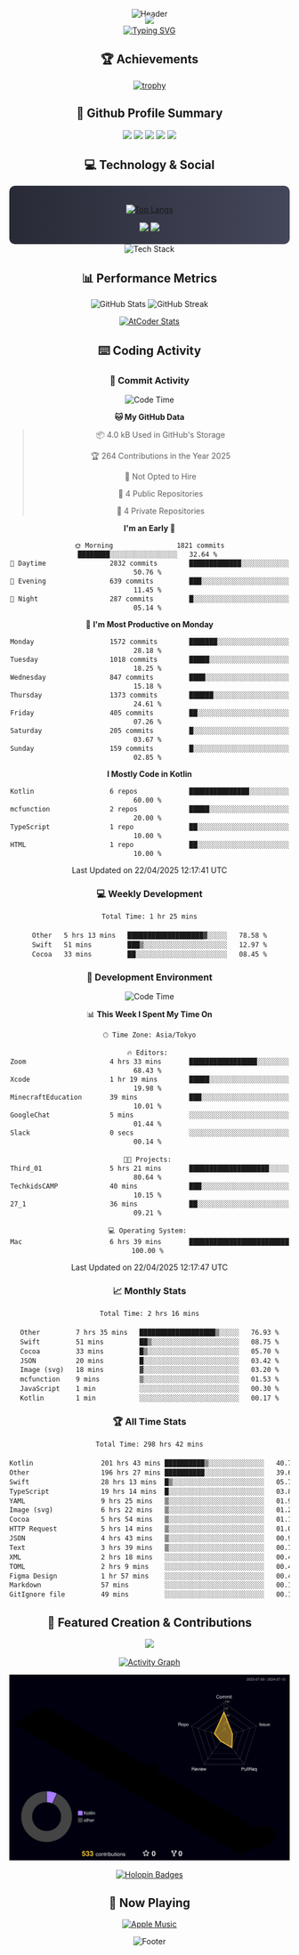 <div align="center">
  
![Header](https://capsule-render.vercel.app/api?type=waving&color=gradient&customColorList=12&height=300&section=header&text=Welcome%20to%20Batapii's%20Universe&fontSize=50&animation=fadeIn&fontAlignY=40&desc=Android%20Developer%20|%20Kotlin%20LOVE%20)

<div style="margin-top: -20px;">
  <img src="https://readme-typing-svg.herokuapp.com/?lines=Crafting+Android+Experiences;Building+Tomorrow's+Apps+Today;Always+Learning,+Always+Growing&font=Fira%20Code&center=true&width=440&height=45&color=f75c7e&vCenter=true&size=22&pause=1000">
</div>

<a href="https://git.io/typing-svg">
  <img src="https://readme-typing-svg.demolab.com?font=Fira+Code&weight=600&size=28&duration=4000&pause=1000&center=true&vCenter=true&width=800&lines=Hey+there!+I'm+Batapii+%F0%9F%91%8B;Android+Developer+from+Japan+%F0%9F%87%AF%F0%9F%87%B5" alt="Typing SVG" />
</a>

## 🏆 Achievements

[![trophy](https://github-profile-trophy.vercel.app/?username=batapii&theme=onestar&no-frame=true&no-bg=true&column=8&rank=SECRET,SSS,SS,S,AAA,AA,A,B,C,?&margin-w=10&margin-h=10)](https://github.com/ryo-ma/github-profile-trophy)

## 🎯 Github Profile Summary

<div align="center">
  <img src="http://github-profile-summary-cards.vercel.app/api/cards/profile-details?username=batapii&theme=radical" />
  <img src="http://github-profile-summary-cards.vercel.app/api/cards/repos-per-language?username=batapii&theme=radical" />
  <img src="http://github-profile-summary-cards.vercel.app/api/cards/most-commit-language?username=batapii&theme=radical" />
  <img src="http://github-profile-summary-cards.vercel.app/api/cards/stats?username=batapii&theme=radical" />
  <img src="http://github-profile-summary-cards.vercel.app/api/cards/productive-time?username=batapii&theme=radical" />
</div>

## 💻 Technology & Social

<div align="center" style="background: linear-gradient(to right, #282A36, #44475A); padding: 20px; border-radius: 10px;">

[![Top Langs](https://github-readme-stats.vercel.app/api/top-langs/?username=batapii
)](https://github.com/anuraghazra/github-readme-stats)

<div style="margin-top: 15px">
<a href="https://github.com/batapii"><img src="https://img.shields.io/github/followers/batapii?style=for-the-badge&logo=github&label=Follow&color=ff6e96&labelColor=282A36"/></a>
<a href="https://twitter.com/batapii3939"><img src="https://img.shields.io/twitter/follow/batapii?style=for-the-badge&logo=twitter&color=1DA1F2&labelColor=282A36&label= Twitter"/></a>
</div>

</div>

<div align="center">
<img src="https://github-readme-tech-stack.vercel.app/api/cards?title=Tech+Stack&align=center&titleAlign=center&fontSize=20&lineHeight=10&lineCount=4&theme=github_dark&width=800&bg=%230D1117&badge=%23161B22&border=%2321262D&titleColor=%2358A6FF&line1=kotlin%2Ckotlin%2C0095D5%3Bandroid%2Candroid%2C00ff00%3Bjetpackcompose%2Cjetpack%2C4285F4%3B&line2=swift%2Cswift%2CFA7343%3Bfirebase%2Cfirebase%2CFFCA28%3Bgithub%2Cgithub%2C181717%3B&line3=typescript%2Ctypescript%2C3178C6%3Bgraphql%2Cgraphql%2CE10098%3Bsupabase%2Csupabase%2C3FCF8E%3B&line4=gradle%2Cgradle%2C02303A%3Bgitkraken%2Cgitkraken%2C179287%3Bpostman%2Cpostman%2CFF6C37%3B" alt="Tech Stack" />
</div>



## 📊 Performance Metrics

<div align="center">

![GitHub Stats](https://github-readme-stats.vercel.app/api?username=batapii&show_icons=true&theme=radical&hide_border=true&bg_color=0D1117)
![GitHub Streak](https://github-readme-streak-stats.herokuapp.com/?user=batapii&theme=radical&hide_border=true&background=0D1117)

[![AtCoder Stats](https://atcoder-readme-stats.vercel.app/stats/batapii3939?theme=dark&show_history=5&width=495)](https://github.com/iwbc-mzk/atcoder-readme-stats)

</div>

## ⌨️ Coding Activity

### 🌟 Commit Activity
<!--START_SECTION:commit-stats-->
![Code Time](http://img.shields.io/badge/Code%20Time-495%20hrs%209%20mins-blue)

**🐱 My GitHub Data** 

> 📦 4.0 kB Used in GitHub's Storage 
 > 
> 🏆 264 Contributions in the Year 2025
 > 
> 🚫 Not Opted to Hire
 > 
> 📜 4 Public Repositories 
 > 
> 🔑 4 Private Repositories 
 > 
**I'm an Early 🐤** 

```text
🌞 Morning                1821 commits        ████████░░░░░░░░░░░░░░░░░   32.64 % 
🌆 Daytime                2832 commits        █████████████░░░░░░░░░░░░   50.76 % 
🌃 Evening                639 commits         ███░░░░░░░░░░░░░░░░░░░░░░   11.45 % 
🌙 Night                  287 commits         █░░░░░░░░░░░░░░░░░░░░░░░░   05.14 % 
```
📅 **I'm Most Productive on Monday** 

```text
Monday                   1572 commits        ███████░░░░░░░░░░░░░░░░░░   28.18 % 
Tuesday                  1018 commits        █████░░░░░░░░░░░░░░░░░░░░   18.25 % 
Wednesday                847 commits         ████░░░░░░░░░░░░░░░░░░░░░   15.18 % 
Thursday                 1373 commits        ██████░░░░░░░░░░░░░░░░░░░   24.61 % 
Friday                   405 commits         ██░░░░░░░░░░░░░░░░░░░░░░░   07.26 % 
Saturday                 205 commits         █░░░░░░░░░░░░░░░░░░░░░░░░   03.67 % 
Sunday                   159 commits         █░░░░░░░░░░░░░░░░░░░░░░░░   02.85 % 
```


**I Mostly Code in Kotlin** 

```text
Kotlin                   6 repos             ███████████████░░░░░░░░░░   60.00 % 
mcfunction               2 repos             █████░░░░░░░░░░░░░░░░░░░░   20.00 % 
TypeScript               1 repo              ██░░░░░░░░░░░░░░░░░░░░░░░   10.00 % 
HTML                     1 repo              ██░░░░░░░░░░░░░░░░░░░░░░░   10.00 % 
```




 Last Updated on 22/04/2025 12:17:41 UTC
<!--END_SECTION:commit-stats-->

### 💻 Weekly Development
<!--START_SECTION:wakatime-->

```txt
Total Time: 1 hr 25 mins

Other   5 hrs 13 mins   ███████████████████▓░░░░░   78.58 %
Swift   51 mins         ███▒░░░░░░░░░░░░░░░░░░░░░   12.97 %
Cocoa   33 mins         ██░░░░░░░░░░░░░░░░░░░░░░░   08.45 %
```

<!--END_SECTION:wakatime-->

### 🔨 Development Environment
<!--START_SECTION:dev-stats-->
![Code Time](http://img.shields.io/badge/Code%20Time-495%20hrs%209%20mins-blue)

📊 **This Week I Spent My Time On** 

```text
🕑︎ Time Zone: Asia/Tokyo

🔥 Editors: 
Zoom                     4 hrs 33 mins       █████████████████░░░░░░░░   68.43 % 
Xcode                    1 hr 19 mins        █████░░░░░░░░░░░░░░░░░░░░   19.98 % 
MinecraftEducation       39 mins             ███░░░░░░░░░░░░░░░░░░░░░░   10.01 % 
GoogleChat               5 mins              ░░░░░░░░░░░░░░░░░░░░░░░░░   01.44 % 
Slack                    0 secs              ░░░░░░░░░░░░░░░░░░░░░░░░░   00.14 % 

🐱‍💻 Projects: 
Third_01                 5 hrs 21 mins       ████████████████████░░░░░   80.64 % 
TechkidsCAMP             40 mins             ███░░░░░░░░░░░░░░░░░░░░░░   10.15 % 
27_1                     36 mins             ██░░░░░░░░░░░░░░░░░░░░░░░   09.21 % 

💻 Operating System: 
Mac                      6 hrs 39 mins       █████████████████████████   100.00 % 
```


 Last Updated on 22/04/2025 12:17:47 UTC
<!--END_SECTION:dev-stats-->

### 📈 Monthly Stats
<!--START_SECTION:wakamonth-->

```txt
Total Time: 2 hrs 16 mins

Other         7 hrs 35 mins   ███████████████████▒░░░░░   76.93 %
Swift         51 mins         ██▒░░░░░░░░░░░░░░░░░░░░░░   08.75 %
Cocoa         33 mins         █▒░░░░░░░░░░░░░░░░░░░░░░░   05.70 %
JSON          20 mins         █░░░░░░░░░░░░░░░░░░░░░░░░   03.42 %
Image (svg)   18 mins         ▓░░░░░░░░░░░░░░░░░░░░░░░░   03.20 %
mcfunction    9 mins          ▒░░░░░░░░░░░░░░░░░░░░░░░░   01.53 %
JavaScript    1 min           ░░░░░░░░░░░░░░░░░░░░░░░░░   00.30 %
Kotlin        1 min           ░░░░░░░░░░░░░░░░░░░░░░░░░   00.17 %
```

<!--END_SECTION:wakamonth-->

### 🏆 All Time Stats
<!--START_SECTION:wakaalltime-->

```txt
Total Time: 298 hrs 42 mins

Kotlin                 201 hrs 43 mins ██████████▒░░░░░░░░░░░░░░   40.74 %
Other                  196 hrs 27 mins ██████████░░░░░░░░░░░░░░░   39.67 %
Swift                  28 hrs 13 mins  █▒░░░░░░░░░░░░░░░░░░░░░░░   05.70 %
TypeScript             19 hrs 14 mins  █░░░░░░░░░░░░░░░░░░░░░░░░   03.89 %
YAML                   9 hrs 25 mins   ▒░░░░░░░░░░░░░░░░░░░░░░░░   01.90 %
Image (svg)            6 hrs 22 mins   ▒░░░░░░░░░░░░░░░░░░░░░░░░   01.29 %
Cocoa                  5 hrs 54 mins   ▒░░░░░░░░░░░░░░░░░░░░░░░░   01.19 %
HTTP Request           5 hrs 14 mins   ▒░░░░░░░░░░░░░░░░░░░░░░░░   01.06 %
JSON                   4 hrs 43 mins   ▒░░░░░░░░░░░░░░░░░░░░░░░░   00.96 %
Text                   3 hrs 39 mins   ▒░░░░░░░░░░░░░░░░░░░░░░░░   00.74 %
XML                    2 hrs 18 mins   ░░░░░░░░░░░░░░░░░░░░░░░░░   00.47 %
TOML                   2 hrs 9 mins    ░░░░░░░░░░░░░░░░░░░░░░░░░   00.44 %
Figma Design           1 hr 57 mins    ░░░░░░░░░░░░░░░░░░░░░░░░░   00.40 %
Markdown               57 mins         ░░░░░░░░░░░░░░░░░░░░░░░░░   00.19 %
GitIgnore file         49 mins         ░░░░░░░░░░░░░░░░░░░░░░░░░   00.17 %
```

<!--END_SECTION:wakaalltime-->


## 🌟 Featured Creation & Contributions

<div align="center">
  <a href="https://github.com/batapii/ToDoSNS">
    <img src="https://github-readme-stats.vercel.app/api/pin/?username=batapii&repo=ToDoSNS&theme=radical&hide_border=true&bg_color=0D1117" />
  </a>

[![Activity Graph](https://github-readme-activity-graph.vercel.app/graph?username=batapii&custom_title=Contribution%20Graph&hide_border=true&theme=radical&bg_color=0D1117)](https://github.com/ashutosh00710/github-readme-activity-graph)

![3D Contrib](./profile-3d-contrib/profile-night-rainbow.svg)

[![Holopin Badges](https://holopin.me/batapii)](https://holopin.io/@batapii)

</div>

## 🎵 Now Playing

<div align="center">
  
[![Apple Music](https://music-profile.rayriffy.com/theme/dark.svg?uid=001005.6598667d2ffd4a10a4f429edd0ba24c4.1156)](https://github.com/rayriffy/apple-music-github-profile)

</div>

![Footer](https://capsule-render.vercel.app/api?type=waving&color=gradient&customColorList=12&height=100&section=footer)

</div>
